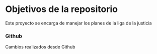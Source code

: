 # Objetivos de la repositorio

Este proyecto se encarga de manejar los planes de la liga de la justicia




### Github
Cambios realizados desde Github
